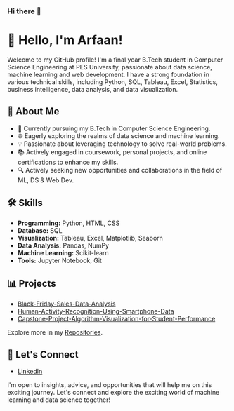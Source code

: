 ### Hi there 👋

# 👋 Hello, I'm Arfaan!

Welcome to my GitHub profile! I'm a final year B.Tech student in Computer Science Engineering at PES University, passionate about data science, machine learning and web development. I have a strong foundation in various technical skills, including Python, SQL, Tableau, Excel, Statistics, business intelligence, data analysis, and data visualization.

## 🚀 About Me

- 🔭 Currently pursuing my B.Tech in Computer Science Engineering.
- 🌐 Eagerly exploring the realms of data science and machine learning.
- 💡 Passionate about leveraging technology to solve real-world problems.
- 📚 Actively engaged in coursework, personal projects, and online certifications to enhance my skills.
- 🔍 Actively seeking new opportunities and collaborations in the field of ML, DS & Web Dev.


## 🛠️ Skills

- **Programming:** Python, HTML, CSS
- **Database:** SQL
- **Visualization:** Tableau, Excel, Matplotlib, Seaborn
- **Data Analysis:** Pandas, NumPy
- **Machine Learning:** Scikit-learn
- **Tools:** Jupyter Notebook, Git

## 📊 Projects

- [Black-Friday-Sales-Data-Analysis ](https://github.com/mdarfaanbaig/Black-Friday-Sales-Data-Analysis) 
- [Human-Activity-Recognition-Using-Smartphone-Data ](https://github.com/mdarfaanbaig/Human-Activity-Recognition-Using-Smartphone-Data) 
- [Capstone-Project-Algorithm-Visualization-for-Student-Performance ](https://github.com/mdarfaanbaig/Capstone-Project-Algorithm-Visualization-for-Student-Performance) 

Explore more in my [Repositories](https://github.com/mdarfaanbaig?tab=repositories).



## 🤝 Let's Connect

- [LinkedIn](https://www.linkedin.com/in/arfaan-baig-a34841203/)


I'm open to insights, advice, and opportunities that will help me on this exciting journey. Let's connect and explore the exciting world of machine learning and data science together!

